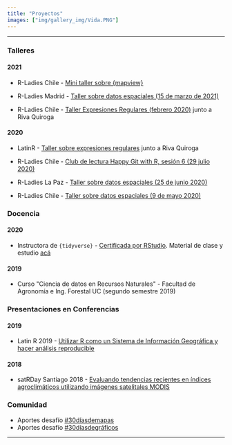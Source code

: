 ```yaml
---
title: "Proyectos"
images: ["img/gallery_img/Vida.PNG"]
---
```


------

### Talleres
#### 2021
- R-Ladies Chile - [Mini taller sobre {mapview}](https://github.com/sporella/mapview_demo)

- R-Ladies Madrid - [Taller sobre datos espaciales (15 de marzo de 2021)](https://github.com/sporella/datos_espaciales_madrid)

- R-Ladies Chile - [Taller Expresiones Regulares (febrero 2020)](https://github.com/rladieschile/taller-regex-2021) junto a Riva Quiroga

#### 2020

- LatinR - [Taller sobre expresiones regulares](https://github.com/rivaquiroga/latinr-taller-regex) junto a Riva Quiroga

- R-Ladies Chile - [Club de lectura Happy Git with R, sesión 6 (29 julio 2020)](https://github.com/sporella/clublectura6) 

- R-Ladies La Paz - [Taller sobre datos espaciales (25 de junio 2020)](https://github.com/sporella/datos_espaciales_lapaz)

- R-Ladies Chile - [Taller sobre datos espaciales (9 de mayo 2020)](https://www.meetup.com/es/rladies-concepcion/events/270358493/)

### Docencia
#### 2020
- Instructora de `{tidyverse}` - [Certificada por RStudio](https://education.rstudio.com/trainers/people/orellana+stephanie/). 
Material de clase y estudio [acá](https://github.com/sporella/pivot)

#### 2019
- Curso "Ciencia de datos en Recursos Naturales" - Facultad de Agronomía e Ing. Forestal UC (segundo semestre 2019)

### Presentaciones en Conferencias
#### 2019
- Latin R 2019 - [Utilizar R como un Sistema de Información Geográfica y hacer análisis reproducible](https://github.com/sporella/latinR2019/blob/master/latinR.pdf)

#### 2018
- satRDay Santiago 2018 - [Evaluando tendencias recientes en índices agroclimáticos utilizando imágenes satelitales MODIS](https://github.com/sporella/satRdaysantiago2018/blob/master/StephanieOrellana_satRday.pdf)
 
### Comunidad

- Aportes desafío [#30díasdemapas](https://github.com/sporella/30daymap)
- Aportes desafío [#30díasdegráficos](https://github.com/sporella/nightingale)


------

